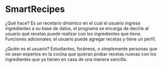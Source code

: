 # SmartRecipes
¿Qué hace?
Es un recetario dinámico en el cual el usuario ingresa 
ingredientes a su base de datos, el programa se encarga
 de decirle al usuario qué recetas puede realizar con los
 ingredientes que tiene. Funciones adicionales: el
 usuario puede agregar recetas y tiene un perfil. 

¿Quién es el usuario?
Estudiantes, foráneos, o simplemente personas que no
sean expertos en la cocina que quieran probar recetas 
nuevas con los ingredientes que ya tienen en casa de una
 manera sencilla.
